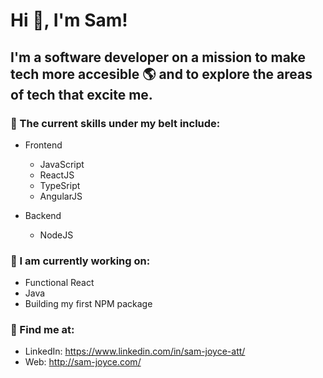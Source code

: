 # Hi 👋, I'm Sam!
## I'm a software developer on a mission to make tech more accesible 🌎 and to explore the areas of tech that excite me.

### 🥋 The current skills under my belt include:
* Frontend
   * JavaScript
   * ReactJS
   * TypeSript
   * AngularJS
   
* Backend
   * NodeJS
   

### 🌱 I am currently working on:
* Functional React 
* Java
* Building my first NPM package

### 📮 Find me at:
* LinkedIn: https://www.linkedin.com/in/sam-joyce-att/
* Web: http://sam-joyce.com/
